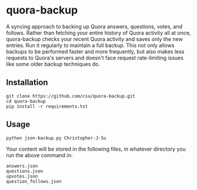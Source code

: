 quora-backup
============

A syncing approach to backing up Quora answers, questions, votes, and follows. Rather than fetching your entire history of Quora activity all at once, quora-backup checks your recent Quora activity and saves only the new entries. Run it regularly to maintain a full backup. This not only allows backups to be performed faster and more frequently, but also makes less requests to Quora's servers and doesn't face request rate-limiting issues like some older backup techniques do.

## Installation

    git clone https://github.com/csu/quora-backup.git
    cd quora-backup
    pip install -r requirements.txt

## Usage

    python json-backup.py Christopher-J-Su

Your content will be stored in the following files, in whatever directory you run the above command in:

    answers.json
    questions.json
    upvotes.json
    question_follows.json